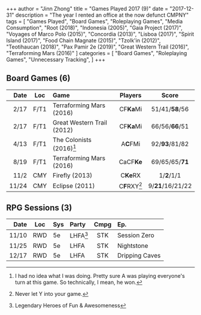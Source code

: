 +++ 
author = "Jinn Zhong" 
title = "Games Played 2017 (9)" 
date = "2017-12-31" 
description = "The year I rented an office at the now defunct CMPNY" 
tags = [
    "Games Played",
    "Board Games",
    "Roleplaying Games",
    "Media Consumption",
    "Root (2018)",
    "Indonesia (2005)",
    "Gaia Project (2017)",
    "Voyages of Marco Polo (2015)",
    "Concordia (2013)",
    "Lisboa (2017)",
    "Spirit Island (2017)",
    "Food Chain Magnate (2015)",
    "Tzolk'in (2012)",
    "Teotihaucan (2018)",
    "Pax Pamir 2e (2019)",
    "Great Western Trail (2016)",
    "Terraforming Mars (2016)"
]
categories = [
    "Board Games",
    "Roleplaying Games",
    "Unnecessary Tracking",
]
+++

## Board Games (6)

| Date | Loc | Game | Players | Score |
| ---: | :---: | :--- | :---: | :---: |
| 2/17 | F/T1 | Terraforming Mars (2016) | CF**Ka**Mi | 51/41/**58**/56 |
| 2/17 | F/T1 | Great Western Trail (2012) | CF**Ka**Mi | 66/56/**66**/51 |
| 4/13 | F/T1 | The Colonists (2016)[^1] | A**C**FMi | 92/**93**/81/82 |
| 8/19 | F/T1 | Terraforming Mars (2016) | CaCF**Ke** | 69/65/65/**71** |
| 11/2 | CMY | Firefly (2013) | C**Ke**RX | 1/**2**/1/1 |
| 11/24 | CMY | Eclipse (2011) | C**F**RXY[^2] | 9/**21**/16/21/22 |

## RPG Sessions (3)

| Date | Loc | Sys | Party | Cmpg | Ep. |
| ---: | :---: | :--- | :--- | :---: |:--- |
| 11/10 | RWD | 5e | LHFA[^3] | STK | Session Zero |
| 11/25 | RWD | 5e | LHFA | STK | Nightstone |
| 12/17 | RWD | 5e | LHFA | STK | Dripping Caves |

[^1]: I had no idea what I was doing. Pretty sure A was playing everyone's turn at this game. So technically, I mean, he won.
[^2]: Never let Y into your game.
[^3]: Legendary Heroes of Fun & Awesomeness
